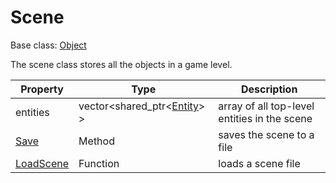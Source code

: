 # Scene

Base class: [Object](Object.md)

The scene class stores all the objects in a game level.

| Property | Type | Description |
|---|---|---|
| entities | vector<shared_ptr<[Entity](Entity.md)\> \> | array of all top-level entities in the scene |
| [Save](Scene_Save.md) | Method | saves the scene to a file |
| [LoadScene](LoadScene.md) | Function | loads a scene file |
